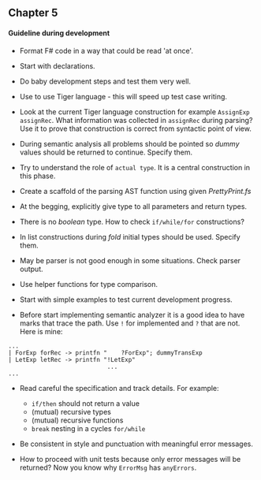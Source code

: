## Chapter 5

#### Guideline during development

- Format F# code in a way that could be read 'at once'.

- Start with declarations.

- Do baby development steps and test them very well.

- Use to use Tiger language - this will speed up test case writing.

- Look at the current Tiger language construction for example `AssignExp assignRec`.
  What information was collected in `assignRec` during parsing? Use it to prove
  that construction is correct from syntactic point of view.

- During semantic analysis all problems should be pointed so _dummy_ values
  should be returned to continue. Specify them.

- Try to understand the role of `actual type`. It is a central construction in
  this phase.

- Create a scaffold of the parsing AST function using given _PrettyPrint.fs_

- At the begging, explicitly give type to all parameters and return types.

- There is no _boolean_ type. How to check `if/while/for` constructions?

- In list constructions during _fold_ initial types should be used. Specify them.

- May be parser is not good enough in some situations. Check parser output.

- Use helper functions for type comparison.

- Start with simple examples to test current development progress.

- Before start implementing semantic analyzer it is a good idea to have
  marks that trace the path. Use `!` for implemented and `?` that are not.
  Here is mine:

```
...
| ForExp forRec -> printfn "    ?ForExp"; dummyTransExp
| LetExp letRec -> printfn "!LetExp"
                            ...
...
```
- Read careful the specification and track details. For example:
  * `if/then` should not return a value
  * (mutual) recursive types
  * (mutual) recursive functions
  * `break` nesting in a cycles `for/while`

- Be consistent in style and punctuation with meaningful error messages.

- How to proceed with unit tests because only error messages will be returned?
  Now you know why `ErrorMsg` has `anyErrors`.
